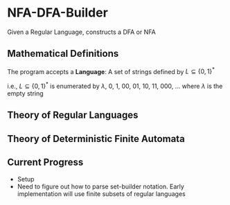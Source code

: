 # NFA-DFA-Builder
Given a Regular Language, constructs a DFA or NFA

## Mathematical Definitions
The program accepts a **Language**: A set of strings defined by $L \subseteq \{0, 1\}^{*}$  

i.e.,  $L \subseteq \{0, 1\}^{*}$ is enumerated by $\lambda$, 0, 1, 00, 01, 10, 11, 000, ... where $\lambda$ is the empty string

## Theory of Regular Languages

## Theory of Deterministic Finite Automata

## Current Progress
* Setup
* Need to figure out how to parse set-builder notation. Early implementation will use finite subsets of regular languages

